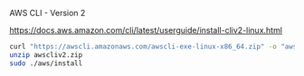 AWS CLI - Version 2

https://docs.aws.amazon.com/cli/latest/userguide/install-cliv2-linux.html

```bash
curl "https://awscli.amazonaws.com/awscli-exe-linux-x86_64.zip" -o "awscliv2.zip"
unzip awscliv2.zip
sudo ./aws/install
```
